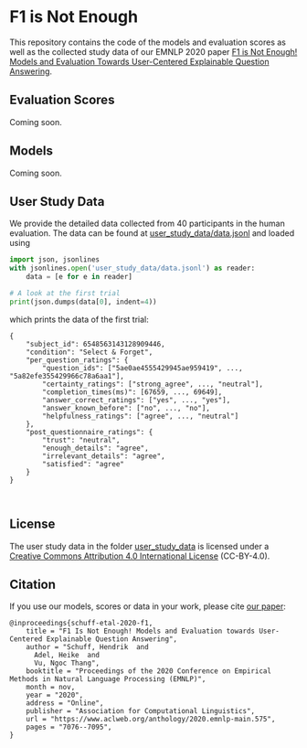 # F1 is Not Enough
This repository contains the code of the models and evaluation scores as well as the collected study data of our EMNLP 2020 paper [F1 is Not Enough! Models and Evaluation Towards User-Centered Explainable Question Answering](https://www.aclweb.org/anthology/2020.emnlp-main.575/).

## Evaluation Scores
Coming soon.

## Models
Coming soon.

## User Study Data
We provide the detailed data collected from 40 participants in the human evaluation.
The data can be found at [user_study_data/data.jsonl](user_study_data/data.jsonl) and  loaded using
```python
import json, jsonlines
with jsonlines.open('user_study_data/data.jsonl') as reader:
    data = [e for e in reader]

# A look at the first trial
print(json.dumps(data[0], indent=4))
```
which prints the data of the first trial:
```
{
    "subject_id": 6548563143128909446,
    "condition": "Select & Forget",
    "per_question_ratings": {
        "question_ids": ["5ae0ae4555429945ae959419", ..., "5a82efe355429966c78a6aa1"],
        "certainty_ratings": ["strong_agree", ..., "neutral"],
        "completion_times(ms)": [67659, ..., 69649],
        "answer_correct_ratings": ["yes", ..., "yes"],
        "answer_known_before": ["no", ..., "no"],
        "helpfulness_ratings": ["agree", ..., "neutral"]
    },
    "post_questionnaire_ratings": {
        "trust": "neutral",
        "enough_details": "agree",
        "irrelevant_details": "agree",
        "satisfied": "agree"
    }
}

​
```

## License
The user study data in the folder [user_study_data](user_study_data/) is licensed under a [Creative Commons Attribution 4.0 International License](http://creativecommons.org/licenses/by/4.0/) (CC-BY-4.0).

## Citation
If you use our models, scores or data in your work, please cite [our paper](https://www.aclweb.org/anthology/2020.emnlp-main.575/):
```
@inproceedings{schuff-etal-2020-f1,
    title = "F1 Is Not Enough! Models and Evaluation towards User-Centered Explainable Question Answering",
    author = "Schuff, Hendrik  and
      Adel, Heike  and
      Vu, Ngoc Thang",
    booktitle = "Proceedings of the 2020 Conference on Empirical Methods in Natural Language Processing (EMNLP)",
    month = nov,
    year = "2020",
    address = "Online",
    publisher = "Association for Computational Linguistics",
    url = "https://www.aclweb.org/anthology/2020.emnlp-main.575",
    pages = "7076--7095",
}
```


